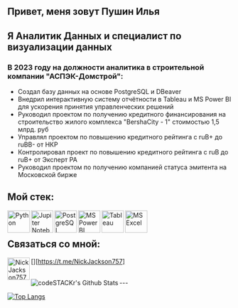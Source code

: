 ## Привет, меня зовут Пушин Илья

## Я Аналитик Данных и специалист по визуализации данных
### В 2023 году на должности аналитика в строительной компании "АСПЭК-Домстрой":
- Создал базу данных на основе PostgreSQL и DBeaver
- Внедрил интерактивную систему отчётности в Tableau и MS Power BI для ускорения принятия управленческих решений
- Руководил проектом по получению кредитного финансирования на строительство жилого комплекса "BershaCity - 1" стоимостью 1,5 млрд. руб
- Управлял проектом по повышению кредитного рейтинга с ruB+ до ruBB- от НКР
- Контролировал проект по повышению кредитного рейтинга с ruB до ruB+ от Эксперт РА
- Руководил проектом по получению компанией статуса эмитента на Московской бирже

## Мой стек: 
<img align="left" alt="Python" width="50px" src="https://www.svgrepo.com/show/452091/python.svg" />
<img align="left" alt="Jupiter Notebook" width="50px" src="https://jupyter.org/assets/homepage/main-logo.svg" />
<img align="left" alt="PostgreSQL" width="50px" src="https://www.svgrepo.com/show/303301/postgresql-logo.svg" />
<img align="left" alt="MS Power BI" width="50px" src="https://upload.wikimedia.org/wikipedia/commons/c/cf/New_Power_BI_Logo.svg" />
<img align="left" alt="Tableau" width="50px" src="https://www.svgrepo.com/show/354428/tableau-icon.svg" />
<img align="left" alt="MS Excel" width="50px" src="https://www.svgrepo.com/show/452066/ms-excel.svg" />

<br />
<br />

## Связаться со мной:
[<img align="left" alt="NickJackson757" width="50px" src="https://www.svgrepo.com/show/452115/telegram.svg" />][https://t.me/NickJackson757]

<br />
---

<img align="left" alt="codeSTACKr's Github Stats" src="https://github-readme-stats.vercel.app/api?username=PushinIlya&show_icons=true&hide_border=true" />

[![Top Langs](https://github-readme-stats.vercel.app/api/top-langs/?username=opa-oz&hide=jupyter,css,scss,html,c,makefile,dockerfile,shell,cmake)](https://github.com/PushinIlya/github-readme-stats)
